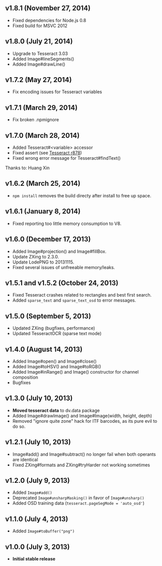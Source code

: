 ## v1.8.1 (November 27, 2014)
- Fixed dependencies for Node.js 0.8
- Fixed build for MSVC 2012

## v1.8.0 (July 21, 2014)
- Upgrade to Tesseract 3.03
- Added Image#lineSegments()
- Added Image#drawLine()

## v1.7.2 (May 27, 2014)
- Fix encoding issues for Tesseract variables

## v1.7.1 (March 29, 2014)
- Fix broken .npmignore

## v1.7.0 (March 28, 2014)
- Added Tesseract#&lt;variable&gt; accessor
- Fixed assert (see [Tesseract r878](http://code.google.com/p/tesseract-ocr/source/detail?r=878))
- Fixed wrong error message for  Tesseract#findText() 

Thanks to: Huang Xin

## v1.6.2 (March 25, 2014)
- `npm install` removes the build directy after install to free up space.

## v1.6.1 (January 8, 2014)
- Fixed reporting too little memory consumption to V8.

## v1.6.0 (December 17, 2013)
- Added Image#projection() and Image#fillBox.
- Update ZXing to 2.3.0.
- Update LodePNG to 20131115.
- Fixed several issues of unfreeable memory/leaks.

## v1.5.1 and v1.5.2 (October 24, 2013)

- Fixed Tesseract crashes related to rectangles and best first search.
- Added `sparse_text` and `sparse_text_osd` to error messages.

## v1.5.0 (September 5, 2013)

- Updated ZXing (bugfixes, performance)
- Updated TesseractOCR (sparse text mode)

## v1.4.0 (August 14, 2013)

- Added Image#open() and Image#close()
- Added Image#toHSV() and Image#toRGB()
- Added Image#inRange() and Image() constructor for channel composition
- Bugfixes

## v1.3.0 (July 10, 2013)
- **Moved tesseract data** to dv.data package
- Added Image#drawImage() and Image#Image(width, height, depth)
- Removed "ignore quite zone" hack for ITF barcodes, as its pure evil to do so.

## v1.2.1 (July 10, 2013)
- Image#add() and Image#subtract() no longer fail when both operants are identical
- Fixed ZXing#formats and ZXing#tryHarder not working sometimes

## v1.2.0 (July 9, 2013)
- Added `Image#add()`
- Deprecated `Image#unsharpMasking()` in favor of `Image#unsharp()`
- Added OSD training data (`tesseract.pageSegMode = 'auto_osd'`)

## v1.1.0 (July 4, 2013)
- Added `Image#toBuffer("png")`

## v1.0.0 (July 3, 2013)
- **Initial stable release**
